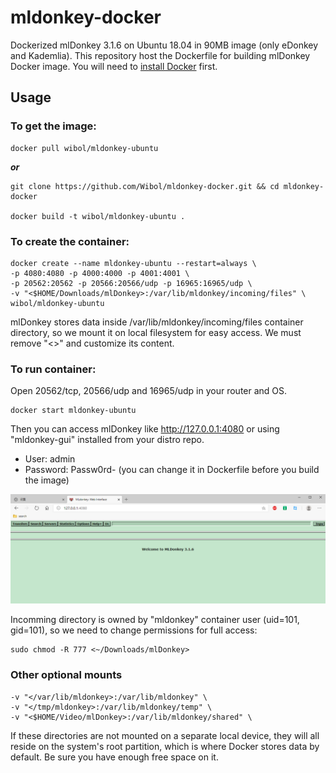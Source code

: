 # mldonkey-docker
Dockerized mlDonkey 3.1.6 on Ubuntu 18.04 in 90MB image (only eDonkey and Kademlia). This repository host the Dockerfile for building mlDonkey Docker image. You will need to [install Docker](https://docs.docker.com/engine/install/) first.


## Usage

### To get the image:

    docker pull wibol/mldonkey-ubuntu

***or***

    git clone https://github.com/Wibol/mldonkey-docker.git && cd mldonkey-docker

    docker build -t wibol/mldonkey-ubuntu .


### To create the container:

    docker create --name mldonkey-ubuntu --restart=always \
    -p 4080:4080 -p 4000:4000 -p 4001:4001 \
    -p 20562:20562 -p 20566:20566/udp -p 16965:16965/udp \
    -v "<$HOME/Downloads/mlDonkey>:/var/lib/mldonkey/incoming/files" \
    wibol/mldonkey-ubuntu

mlDonkey stores data inside /var/lib/mldonkey/incoming/files container directory, so we mount it on local filesystem for easy access. We must remove "<>" and customize its content.


### To run container:

Open 20562/tcp, 20566/udp and 16965/udp in your router and OS.

    docker start mldonkey-ubuntu

Then you can access mlDonkey like http://127.0.0.1:4080 or using "mldonkey-gui" installed from your distro repo.

- User: admin
- Password: Passw0rd- (you can change it in Dockerfile before you build the image)

![image](https://github.com/Wibol/mldonkey-docker/blob/main/d.png)

Incomming directory is owned by "mldonkey" container user (uid=101, gid=101), so we need to change permissions for full access:

    sudo chmod -R 777 <~/Downloads/mlDonkey>


### Other optional mounts

    -v "</var/lib/mldonkey>:/var/lib/mldonkey" \
    -v "</tmp/mldonkey>:/var/lib/mldonkey/temp" \
    -v "<$HOME/Video/mlDonkey>:/var/lib/mldonkey/shared" \

If these directories are not mounted on a separate local device, they will all reside on the system's root partition, which is where Docker stores data by default. Be sure you have enough free space on it.
